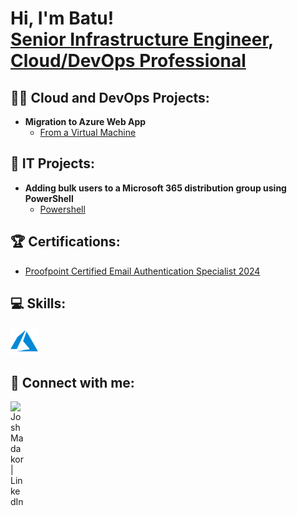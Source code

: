 <h1>Hi, I'm Batu! <br/><a href="https://github.com/batuhan97">Senior Infrastructure Engineer</a>, <a href="https://www.linkedin.com/in/batuhanarslanoglu/">Cloud/DevOps Professional</a></h1>

<h2>👨‍💻 Cloud and DevOps Projects:</h2>

- <b>Migration to Azure Web App</b>
  - [From a Virtual Machine](https://github.com/batuhan97/Migration-to-Azure-Web-Apps)
 
<h2> 📝 IT Projects:</h2>

- <b>Adding bulk users to a Microsoft 365 distribution group using PowerShell</b>
  - [Powershell](https://github.com/batuhan97/Migration-to-Azure-Web-Apps)

<h2> 🏆 Certifications:</h2>

- [Proofpoint Certified Email Authentication Specialist 2024](https://www.credly.com/badges/e4309576-2a87-4874-8a13-e8580614540d/linked_in_profile)


<h2> 💻 Skills:</h2>

<img alt="Microsoft Azure" width="44px" src="https://github.com/batuhan97/icons-pics/blob/main/azure-icon-svgrepo-com.png" />

<h2> 🤳 Connect with me:</h2>

[<img align="left" alt="JoshMadakor | LinkedIn" width="22px" src="https://cdn.jsdelivr.net/npm/simple-icons@v3/icons/linkedin.svg" />][linkedin]

[linkedin]: https://www.linkedin.com/in/batuhanarslanoglu

